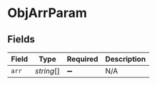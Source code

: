 # ObjArrParam


## Fields

| Field              | Type               | Required           | Description        |
| ------------------ | ------------------ | ------------------ | ------------------ |
| `arr`              | *string*[]         | :heavy_minus_sign: | N/A                |